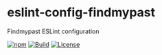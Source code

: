 # eslint-config-findmypast
Findmypast ESLint configuration

[![npm](https://img.shields.io/npm/v/eslint-config-findmypast.svg)](https://www.npmjs.com/package/eslint-config-findmypast)
[![Build](https://img.shields.io/travis/findmypast-oss/eslint-config-findmypast.svg)](https://travis-ci.org/findmypast-oss/eslint-config-findmypast)
[![License](https://img.shields.io/github/license/findmypast-oss/eslint-config-findmypast.svg)](https://github.com/findmypast-oss/eslint-config-findmypast/blob/master/LICENSE)
